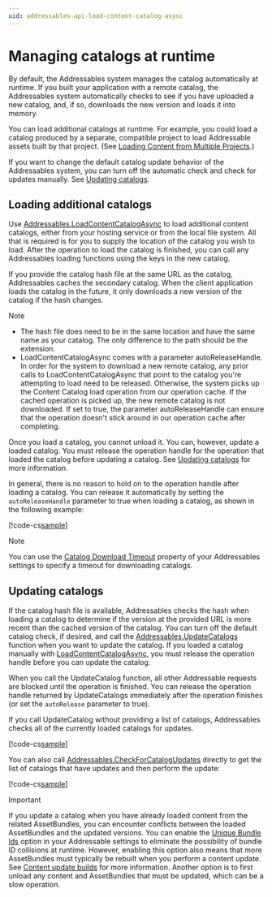 ```yaml
---
uid: addressables-api-load-content-catalog-async
---
```


# Managing catalogs at runtime

By default, the Addressables system manages the catalog automatically at runtime. If you built your application with a remote catalog, the Addressables system automatically checks to see if you have uploaded a new catalog, and, if so, downloads the new version and loads it into memory. 

You can load additional catalogs at runtime. For example, you could load a catalog produced by a separate, compatible project to load Addressable assets built by that project. (See [Loading Content from Multiple Projects].)

If you want to change the default catalog update behavior of the Addressables system, you can turn off the automatic check and check for updates manually. See [Updating catalogs].

## Loading additional catalogs

Use [Addressables.LoadContentCatalogAsync] to load additional content catalogs, either from your hosting service or from the local file system. All that is required is for you to supply the location of the catalog you wish to load. After the operation to load the catalog is finished, you can call any Addressables loading functions using the keys in the new catalog.

If you provide the catalog hash file at the same URL as the catalog, Addressables caches the secondary catalog. When the client application loads the catalog in the future, it only downloads a new version of the catalog if the hash changes.

> [!NOTE]
> * The hash file does need to be in the same location and have the same name as your catalog. The only difference to the path should be the extension.
> * LoadContentCatalogAsync comes with a parameter autoReleaseHandle. In order for the system to download a new remote catalog, any prior calls to LoadContentCatalogAsync that point to the catalog you're attempting to load need to be released. Otherwise, the system picks up the Content Catalog load operation from our operation cache. If the cached operation is picked up, the new remote catalog is not downloaded. If set to true, the parameter autoReleaseHandle can ensure that the operation doesn't stick around in our operation cache after completing.

Once you load a catalog, you cannot unload it. You can, however, update a loaded catalog. You must release the operation handle for the operation that loaded the catalog before updating a catalog. See [Updating catalogs] for more information.

In general, there is no reason to hold on to the operation handle after loading a catalog. You can release it automatically by setting the `autoReleaseHandle` parameter to true when loading a catalog, as shown in the following example: 

[!code-cs[sample](../../Tests/Editor/DocExampleCode/MiscellaneousTopics.cs#doc_LoadAdditionalCatalog)]

<!--
```csharp
public IEnumerator Start()
{
    //Load a catalog and automatically release the operation handle.
    AsyncOperationHandle<IResourceLocator> handle = Addressables.LoadContentCatalogAsync("path_to_secondary_catalog", true);
    yield return handle;

    //...
}
```
-->

> [!NOTE]
> You can use the [Catalog Download Timeout] property of your Addressables settings to specify a timeout for downloading catalogs.

## Updating catalogs

If the catalog hash file is available, Addressables checks the hash when loading a catalog to determine if the version at the provided URL is more recent than the cached version of the catalog. You can turn off the default catalog check, if desired, and call the [Addressables.UpdateCatalogs] function when you want to update the catalog. If you loaded a catalog manually with [LoadContentCatalogAsync], you must release the operation handle before you can update the catalog.

When you call the UpdateCatalog function, all other Addressable requests are blocked until the operation is finished. You can release the operation handle returned by UpdateCatalogs immediately after the operation finishes (or set the `autoRelease` parameter to true).

If you call UpdateCatalog without providing a list of catalogs, Addressables checks all of the currently loaded catalogs for updates. 

[!code-cs[sample](../../Tests/Editor/DocExampleCode/MiscellaneousTopics.cs#doc_UpdateCatalog)]

<!--
```csharp
IEnumerator UpdateCatalogs()
{
    AsyncOperationHandle<List<IResourceLocator>> updateHandle 
        = Addressables.UpdateCatalogs();

    yield return updateHandle;
    Addressables.Release(updateHandle);
}
```
-->

You can also call [Addressables.CheckForCatalogUpdates] directly to get the list of catalogs that have updates and then perform the update:

[!code-cs[sample](../../Tests/Editor/DocExampleCode/MiscellaneousTopics.cs#doc_CheckCatalog)]

<!--
```csharp
IEnumerator UpdateCatalogs()
{
    List<string> catalogsToUpdate = new List<string>();
    AsyncOperationHandle<List<string>> checkForUpdateHandle = Addressables.CheckForCatalogUpdates();
    checkForUpdateHandle.Completed += op =>
    {
        catalogsToUpdate.AddRange(op.Result);
    };

    yield return checkForUpdateHandle;

    if (catalogsToUpdate.Count > 0)
    {
        AsyncOperationHandle<List<IResourceLocator>> updateHandle = Addressables.UpdateCatalogs(catalogsToUpdate);
        yield return updateHandle;
        Addressables.Release(updateHandle);
    }

    Addressables.Release(checkForUpdateHandle);
}
```
-->

> [!IMPORTANT]
> If you update a catalog when you have already loaded content from the related AssetBundles, you can encounter conflicts between the loaded AssetBundles and the updated versions. You can enable the [Unique Bundle Ids] option in your Addressable settings to eliminate the possibility of bundle ID collisions at runtime. However, enabling this option also means that more AssetBundles must typically be rebuilt when you perform a content update. See [Content update builds] for more information. Another option is to first unload any content and AssetBundles that must be updated, which can be a slow operation.

[Loading Content from Multiple Projects]: xref:addressables-multiple-projects
[Addressables.CheckForCatalogUpdates]: xref:UnityEngine.AddressableAssets.Addressables.CheckForCatalogUpdates*
[Addressables.InitializeAsync]: xref:UnityEngine.AddressableAssets.Addressables.InitializeAsync*
[Addressables.LoadContentCatalogAsync]: xref:UnityEngine.AddressableAssets.Addressables.LoadContentCatalogAsync*
[Addressables.ResourceManager]: xref:UnityEngine.AddressableAssets.Addressables.ResourceManager
[Addressables.UpdateCatalogs]: xref:UnityEngine.AddressableAssets.Addressables.UpdateCatalogs*
[Build Remote Catalog]: xref:addressables-asset-settings#catalog
[Cache]: xref:UnityEngine.Cache
[CacheInitializationSettings]: xref:UnityEditor.AddressableAssets.Settings.CacheInitializationSettings
[Caching]: xref:UnityEngine.Caching
[Catalog Download Timeout]: xref:addressables-asset-settings#downloads
[Content update builds]: xref:addressables-content-update-builds
[Custom certificate handler]: xref:addressables-asset-settings#downloads
[Custom URL transform function]: #id-transform-function
[Customizing initialization]: #customizing-initialization
[Only update catalogs manually]: xref:addressables-asset-settings#catalog
[Getting the address of an asset at runtime]: #getting-the-address-of-an-asset-at-runtime
[initialization object list]: xref:addressables-asset-settings#initialization-object-list
[initialization object]: xref:addressables-asset-settings#initialization-object-list
[InternalId]: xref:UnityEngine.ResourceManagement.ResourceLocations.IResourceLocation.InternalId
[IObjectInitializationDataProvider]: xref:UnityEngine.ResourceManagement.Util.IObjectInitializationDataProvider
[IResourceLocation]: xref:UnityEngine.ResourceManagement.ResourceLocations.IResourceLocation
[LoadContentCatalogAsync]: xref:UnityEngine.AddressableAssets.Addressables.LoadContentCatalogAsync*
[Loading additional catalogs]: #loading-additional-catalogs
[Loading Assets by Location]: xref:addressables-loading-assets#loading-assets-by-location
[Modifying resource URLs at runtime]: #modifying-resource-urls-at-runtime
[ObjectInitializationData]: xref:UnityEngine.ResourceManagement.Util.ObjectInitializationData
[PrimaryKey]: xref:UnityEngine.ResourceManagement.ResourceLocations.IResourceLocation.PrimaryKey
[Profile variable syntax]: xref:addressables-profile-variables#profile-variable-syntax
[Profile variables]: xref:addressables-profile-variables#profile-variable-syntax
[RemoteLoadPath Profile variable]: xref:addressables-profiles
[ResourceLocators]: xref:UnityEngine.AddressableAssets.ResourceLocators
[ResourceManager exception handler]: xref:UnityEngine.ResourceManagement.ResourceManager.ExceptionHandler
[ResourceManager]: xref:UnityEngine.ResourceManagement.ResourceManager
[InternalIdTransformFunc]: xref:UnityEngine.ResourceManagement.ResourceManager.InternalIdTransformFunc
[Unique Bundle Ids]: xref:addressables-content-update-builds#unique-bundle-ids-setting
[Updating catalogs]: #updating-catalogs
